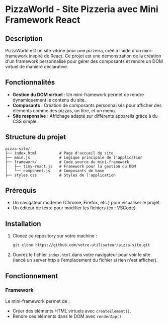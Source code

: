 
# PizzaWorld - Site Pizzeria avec Mini Framework React

## Description

PizzaWorld est un site vitrine pour une pizzeria, créé à l'aide d'un mini-framework inspiré de React. Ce projet est une démonstration de la création d'un framework personnalisé pour gérer des composants et rendre un DOM virtuel de manière déclarative.

## Fonctionnalités

- **Gestion du DOM virtuel** : Un mini-framework permet de rendre dynamiquement le contenu du site.
- **Composants** : Création de composants personnalisés pour afficher des éléments comme des pizzas, un titre, et un menu.
- **Site responsive** : Affichage adapté sur différents appareils grâce à du CSS simple.

## Structure du projet

```
pizza-site/
├── index.html          # Page d'accueil du site
├── main.js             # Logique principale de l'application
├── framework/          # Code source du mini-framework
│   ├── tiny-react.js   # Framework pour la gestion du DOM
│   └── component.js    # Composants de base
├── styles.css          # Styles de l'application
```

## Prérequis

- Un navigateur moderne (Chrome, Firefox, etc.) pour visualiser le projet.
- Un éditeur de texte pour modifier les fichiers (ex : VSCode).

## Installation

1. Clonez ce repository sur votre machine :
   ```bash
   git clone https://github.com/votre-utilisateur/pizza-site.git
   ```

2. Ouvrez le fichier `index.html` dans votre navigateur pour voir le site (lancé un server http à l'emplacement du fichier si rien n'est afficher).

## Fonctionnement

### Framework
Le mini-framework permet de :
- Créer des éléments HTML virtuels avec `createElement()`.
- Rendre ces éléments dans le DOM avec `renderApp()`.
